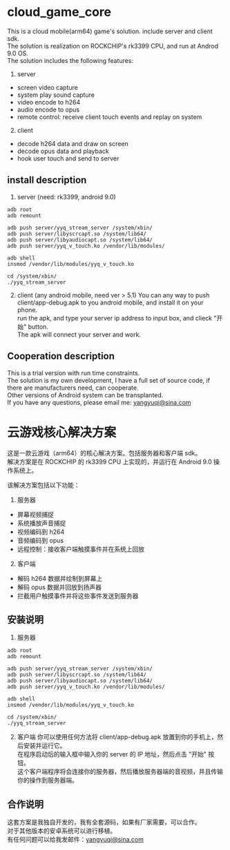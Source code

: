 # cloud_game_core
This is a cloud mobile(arm64) game's solution. include server and client sdk.  
The solution is realization on ROCKCHIP's rk3399 CPU, and run at Androd 9.0 OS.  
The solution includes the following features:  

1. server 
- screen video capture   
- system play sound capture   
- video encode to h264   
- audio encode to opus    
- remote control: receive client touch events and replay on system   

2. client
- decode h264 data and draw on screen  
- decode opus data and playback  
- hook user touch and send to server  

## install description
1. server (need: rk3399, android 9.0)
```
adb root
adb remount

adb push server/yyq_stream_server /system/xbin/
adb push server/libyscrcapt.so /system/lib64/
adb push server/libyaudiocapt.so /system/lib64/
adb push server/yyq_v_touch.ko /vendor/lib/modules/

adb shell
insmod /vendor/lib/modules/yyq_v_touch.ko

cd /system/xbin/
./yyq_stream_server
```

2. client (any android mobile, need ver > 5.1)
You can any way to push client/app-debug.apk to you android mobile, and install it on your phone.  
run the apk, and type your server ip address to input box, and clieck "开始" button.  
The apk will connect your server and work.  

## Cooperation description
This is a trial version with run time constraints.  
The solution is my own development, I have a full set of source code, if there are manufacturers need, can cooperate.   
Other versions of Android system can be transplanted.    
If you have any questions, please email me: yangyuqi@sina.com



# 云游戏核心解决方案
这是一款云游戏（arm64）的核心解决方案。包括服务器和客户端 sdk。  
解决方案是在 ROCKCHIP 的 rk3399 CPU 上实现的，并运行在 Android 9.0 操作系统上。  

该解决方案包括以下功能：   
1. 服务器
- 屏幕视频捕捉
- 系统播放声音捕捉
- 视频编码到 h264
- 音频编码到 opus
- 远程控制：接收客户端触摸事件并在系统上回放

2. 客户端
- 解码 h264 数据并绘制到屏幕上
- 解码 opus 数据并回放到扬声器
- 拦截用户触摸事件并将这些事件发送到服务器

## 安装说明
1. 服务器
```
adb root
adb remount

adb push server/yyq_stream_server /system/xbin/
adb push server/libyscrcapt.so /system/lib64/
adb push server/libyaudiocapt.so /system/lib64/
adb push server/yyq_v_touch.ko /vendor/lib/modules/

adb shell
insmod /vendor/lib/modules/yyq_v_touch.ko

cd /system/xbin/
./yyq_stream_server
```

2. 客户端
你可以使用任何方法将 client/app-debug.apk 放置到你的手机上，然后安装并运行它。  
在程序启动后的输入框中输入你的 server 的 IP 地址，然后点击 "开始" 按钮。  
这个客户端程序将会连接你的服务器，然后播放服务器端的音视频，并且传输你的操作到服务器端。  

## 合作说明
这套方案是我独自开发的，我有全套源码，如果有厂家需要，可以合作。   
对于其他版本的安卓系统可以进行移植。    
有任何问题可以给我发邮件：yangyuqi@sina.com  


